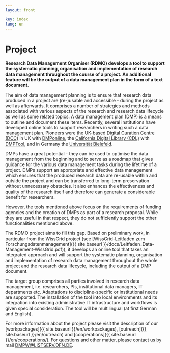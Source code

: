 ```yaml
---
layout: front

key: index
lang: en
---
```


Project
=======

**Research Data Management Organiser (RDMO) develops a tool to support the systematic planning, organisation and implementation of research data management throughout the course of a project. An additional feature will be the output of a data management plan in the form of a text document.**

The aim of data management planning is to ensure that research data produced in a project are (re-)usable and accessible - during the project as well as afterwards. It comprises a number of strategies and methods associated with various aspects of the research and research data lifecycle as well as some related topics. A data management plan (DMP) is a means to outline and document these items. Recently, several institutions have developed online tools to support researchers in writing such a data management plan. Pioneers were the UK-based [Digital Curation Centre (DCC)](http://www.dcc.ac.uk) in UK with [DMPonline](https://dmponline.dcc.ac.uk), the [California Digital Library (CDL)](http://www.cdlib.org) with [DMPTool](https://dmptool.org/), and in Germany the [Universität Bielefeld](https://data.uni-bielefeld.de/de/data-management-plan).

DMPs have a great potential - they can be used to optimise the data management from the beginning and to serve as a roadmap that gives guidance for the various data management tasks during the lifetime of a project. DMPs support an appropriate and effective data management which ensures that the produced research data are re-usable within and outside the project and can be transferred to long-term preservation without unnecessary obstacles. It also enhances the effectiveness and quality of the research itself and therefore can generate a considerable benefit for researchers.

However, the tools mentioned above focus on the requirements of funding agencies and the creation of DMPs as part of a research proposal. While they are useful in that respect, they do not sufficiently support the other functionalities mentioned above.

The RDMO project aims to fill this gap. Based on preliminary work, in particular from the WissGrid project (see [WissGrid-Leitfaden zum Forschungsdatenmanagement]({{ site.baseurl }}/docs/Leitfaden_Data-Management-WissGrid.pdf)), it develops an online tool that takes an integrated approach and will support the systematic planning, organisation and implementation of research data management throughout the whole project and the research data lifecycle, including the output of a DMP document.

The target group comprises all parties involved in research data management, i.e. researchers, PIs, institutional data managers, IT departments etc. Adaptations to discipline-specific or institutional needs are supported. The installation of the tool into local environments and its integration into existing administrative IT infrastructure and workflows is given special consideration. The tool will be multilingual (at first German and English).

For more information about the project please visit the description of our [workpackages]({{ site.baseurl }}/en/workpackages), [outreach]({{ site.baseurl }}/en/outreach) and [cooperations]({{ site.baseurl }}/en/cooperations/). For questions and other matter, please contact us by mail <a href="mailto:DMPW@LISTSERV.DFN.DE">DMPW@LISTSERV.DFN.DE</a>.
